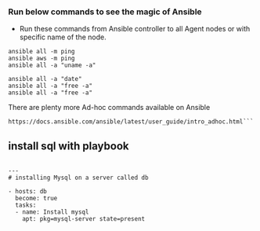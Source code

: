 ### Run below commands to see the magic of Ansible
- Run these commands from Ansible controller to all Agent nodes or with specific name of the node.

```ansible
ansible all -m ping
ansible aws -m ping
ansible all -a "uname -a"

ansible all -a "date"
ansible all -a "free -a"
ansible all -a "free -a"
```
There are plenty more Ad-hoc commands available on Ansible
``` doc page
https://docs.ansible.com/ansible/latest/user_guide/intro_adhoc.html```
```


## install sql with playbook

```ansible

---
# installing Mysql on a server called db

- hosts: db
  become: true
  tasks:
  - name: Install mysql
    apt: pkg=mysql-server state=present
```